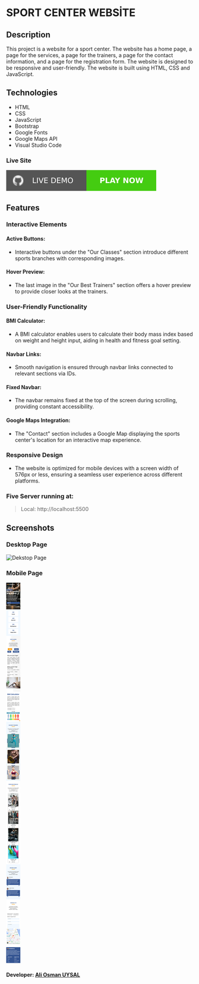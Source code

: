# SPORT CENTER WEBSİTE

## Description
This project is a website for a sport center. The website has a home page, a page for the services, a page for the trainers, a page for the contact information, and a page for the registration form. The website is designed to be responsive and user-friendly. The website is built using HTML, CSS and JavaScript.

## Technologies
- HTML
- CSS
- JavaScript
- Bootstrap
- Google Fonts
- Google Maps API
- Visual Studio Code

### Live Site
[![GitHub Logo](./images/github.svg)](https://sportcenter-wine.vercel.app/)

## Features
### Interactive Elements
#### Active Buttons: 
- Interactive buttons under the "Our Classes" section introduce different sports branches with corresponding images.
#### Hover Preview: 
- The last image in the "Our Best Trainers" section offers a hover preview to provide closer looks at the trainers.
### User-Friendly Functionality
#### BMI Calculator: 
- A BMI calculator enables users to calculate their body mass index based on weight and height input, aiding in health and fitness goal setting.
#### Navbar Links: 
- Smooth navigation is ensured through navbar links connected to relevant sections via IDs.
#### Fixed Navbar: 
- The navbar remains fixed at the top of the screen during scrolling, providing constant accessibility.
#### Google Maps Integration: 
- The "Contact" section includes a Google Map displaying the sports center's location for an interactive map experience.
### Responsive Design
- The website is optimized for mobile devices with a screen width of 576px or less, ensuring a seamless user experience across different platforms.

 ### Five Server running at:
  > Local:    http://localhost:5500


## Screenshots
### Desktop Page
![Dekstop Page](./images/Masaüstü%20Görünüm.png)
### Mobile Page
![Mobile Page](./images/Mobil%20Görünüm.png)

#### Developer: [Ali Osman UYSAL](https://www.linkedin.com/in/aliosmanuysal/)

